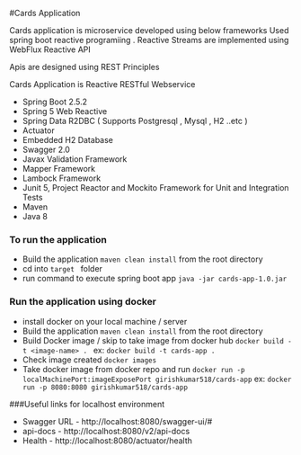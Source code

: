 #Cards Application

Cards application is microservice developed using below frameworks 
Used spring boot reactive programiing . Reactive Streams are implemented using WebFlux Reactive API 

Apis are designed using REST Principles 

Cards Application is Reactive RESTful Webservice

- Spring Boot 2.5.2
- Spring 5 Web Reactive 
- Spring Data R2DBC ( Supports Postgresql , Mysql , H2 ..etc ) 
- Actuator
- Embedded H2 Database
- Swagger 2.0
- Javax Validation Framework
- Mapper Framework
- Lambock Framework
- Junit 5, Project Reactor  and Mockito Framework for Unit and Integration Tests 
- Maven
- Java 8

### To run the application 

- Build the application  `maven clean install` from the root directory
- cd into  `target ` folder 
- run command to execute spring boot app  `java -jar cards-app-1.0.jar `


### Run the application using docker
- install docker on your local machine / server
- Build the application  `maven clean install` from the root directory
- Build Docker image / skip to take image from docker hub `docker build -t <image-name> . ` ex: `docker build -t cards-app .`
- Check image created  `docker images`
- Take docker image from docker repo and run `docker run -p localMachinePort:imageExposePort girishkumar518/cards-app` ex: `docker run -p 8080:8080 girishkumar518/cards-app` 


###Useful links for localhost environment 

- Swagger URL - http://localhost:8080/swagger-ui/#
- api-docs - http://localhost:8080/v2/api-docs
- Health - http://localhost:8080/actuator/health









